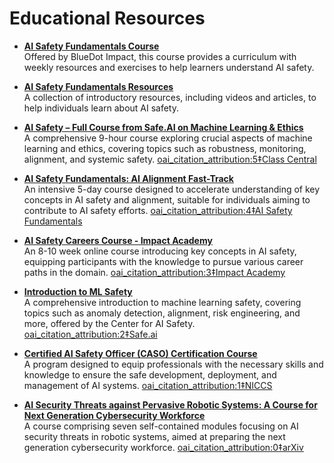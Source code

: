 # Educational Resources

- **[AI Safety Fundamentals Course](https://course.aisafetyfundamentals.com/alignment)**  
  Offered by BlueDot Impact, this course provides a curriculum with weekly resources and exercises to help learners understand AI safety.

- **[AI Safety Fundamentals Resources](https://aisafetyfundamentals.com/resources/)**  
  A collection of introductory resources, including videos and articles, to help individuals learn about AI safety.

- **[AI Safety – Full Course from Safe.AI on Machine Learning & Ethics](https://www.classcentral.com/course/freecodecamp-ai-safety-full-course-from-safe-ai-on-machine-learning-ethics-204915)**  
  A comprehensive 9-hour course exploring crucial aspects of machine learning and ethics, covering topics such as robustness, monitoring, alignment, and systemic safety. [oai_citation_attribution:5‡Class Central](https://www.classcentral.com/course/freecodecamp-ai-safety-full-course-from-safe-ai-on-machine-learning-ethics-204915?utm_source=chatgpt.com)

- **[AI Safety Fundamentals: AI Alignment Fast-Track](https://aisafetyfundamentals.com/alignment-fast-track/)**  
  An intensive 5-day course designed to accelerate understanding of key concepts in AI safety and alignment, suitable for individuals aiming to contribute to AI safety efforts. [oai_citation_attribution:4‡AI Safety Fundamentals](https://aisafetyfundamentals.com/alignment-fast-track/?utm_source=chatgpt.com)

- **[AI Safety Careers Course - Impact Academy](https://impactacademy.org/aiscc/)**  
  An 8-10 week online course introducing key concepts in AI safety, equipping participants with the knowledge to pursue various career paths in the domain. [oai_citation_attribution:3‡Impact Academy](https://impactacademy.org/aiscc/?utm_source=chatgpt.com)

- **[Introduction to ML Safety](https://www.safe.ai/)**  
  A comprehensive introduction to machine learning safety, covering topics such as anomaly detection, alignment, risk engineering, and more, offered by the Center for AI Safety. [oai_citation_attribution:2‡Safe.ai](https://www.safe.ai/?utm_source=chatgpt.com)

- **[Certified AI Safety Officer (CASO) Certification Course](https://niccs.cisa.gov/education-training/catalog/tonex-inc/certified-ai-safety-officer-caso)**  
  A program designed to equip professionals with the necessary skills and knowledge to ensure the safe development, deployment, and management of AI systems. [oai_citation_attribution:1‡NICCS](https://niccs.cisa.gov/education-training/catalog/tonex-inc/certified-ai-safety-officer-caso?utm_source=chatgpt.com)

- **[AI Security Threats against Pervasive Robotic Systems: A Course for Next Generation Cybersecurity Workforce](https://arxiv.org/abs/2302.07953)**  
  A course comprising seven self-contained modules focusing on AI security threats in robotic systems, aimed at preparing the next generation cybersecurity workforce. [oai_citation_attribution:0‡arXiv](https://arxiv.org/abs/2302.07953?utm_source=chatgpt.com)